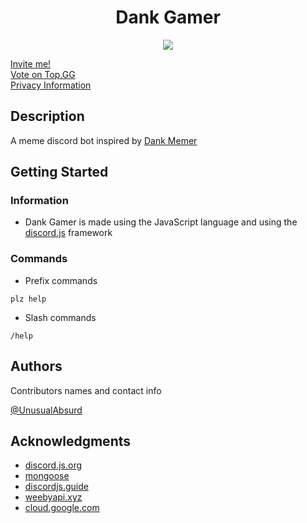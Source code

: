 <div align="center">
  <h1> Dank Gamer </h1>
  <img src="https://cdn.discordapp.com/avatars/813756571842248754/57a62e285f1cac1afd530bf25715003e.png?size=256" />
</div>

[Invite me!](https://dsc.gg/dankgamer) <br />
[Vote on Top.GG](https://top.gg/bot/813756571842248754) <br />
[Privacy Information](https://dank-gamer.github.io/privacy/)
## Description

A meme discord bot inspired by [Dank Memer](https://github.com/dankmemer)

## Getting Started

### Information

* Dank Gamer is made using the JavaScript language and using the [discord.js](https://discord.js.org) framework

### Commands

* Prefix commands
```
plz help
```

* Slash commands
```
/help
```
## Authors

Contributors names and contact info

[@UnusualAbsurd](https://github.com/UnusualAbsurd)  


## Acknowledgments

* [discord.js.org](https://discord.js.org)
* [mongoose](https://mongoosejs.com)
* [discordjs.guide](https://discordjs.guide)
* [weebyapi.xyz](https://weebyapi.xyz)
* [cloud.google.com](https://cloud.google.com)
